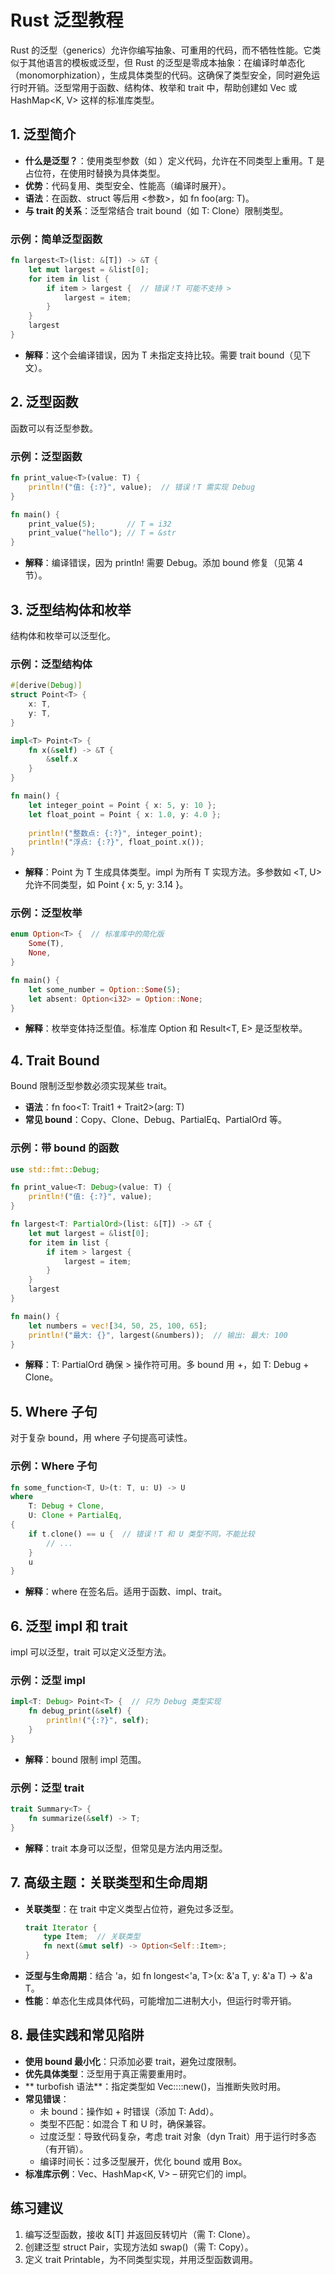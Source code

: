 # Rust 泛型教程

Rust 的泛型（generics）允许你编写抽象、可重用的代码，而不牺牲性能。它类似于其他语言的模板或泛型，但 Rust 的泛型是零成本抽象：在编译时单态化（monomorphization），生成具体类型的代码。这确保了类型安全，同时避免运行时开销。泛型常用于函数、结构体、枚举和 trait 中，帮助创建如 Vec<T> 或 HashMap<K, V> 这样的标准库类型。

## 1. 泛型简介

- **什么是泛型？**：使用类型参数（如 <T>）定义代码，允许在不同类型上重用。T 是占位符，在使用时替换为具体类型。
- **优势**：代码复用、类型安全、性能高（编译时展开）。
- **语法**：在函数、struct 等后用 <参数>，如 fn foo<T>(arg: T)。
- **与 trait 的关系**：泛型常结合 trait bound（如 T: Clone）限制类型。

### 示例：简单泛型函数
```rust
fn largest<T>(list: &[T]) -> &T {
    let mut largest = &list[0];
    for item in list {
        if item > largest {  // 错误！T 可能不支持 >
            largest = item;
        }
    }
    largest
}
```

- **解释**：这个会编译错误，因为 T 未指定支持比较。需要 trait bound（见下文）。

## 2. 泛型函数

函数可以有泛型参数。

### 示例：泛型函数
```rust
fn print_value<T>(value: T) {
    println!("值: {:?}", value);  // 错误！T 需实现 Debug
}

fn main() {
    print_value(5);       // T = i32
    print_value("hello"); // T = &str
}
```

- **解释**：编译错误，因为 println! 需要 Debug。添加 bound 修复（见第 4 节）。

## 3. 泛型结构体和枚举

结构体和枚举可以泛型化。

### 示例：泛型结构体
```rust
#[derive(Debug)]
struct Point<T> {
    x: T,
    y: T,
}

impl<T> Point<T> {
    fn x(&self) -> &T {
        &self.x
    }
}

fn main() {
    let integer_point = Point { x: 5, y: 10 };
    let float_point = Point { x: 1.0, y: 4.0 };
    
    println!("整数点: {:?}", integer_point);
    println!("浮点: {:?}", float_point.x());
}
```

- **解释**：Point<T> 为 T 生成具体类型。impl<T> 为所有 T 实现方法。多参数如 <T, U> 允许不同类型，如 Point { x: 5, y: 3.14 }。

### 示例：泛型枚举
```rust
enum Option<T> {  // 标准库中的简化版
    Some(T),
    None,
}

fn main() {
    let some_number = Option::Some(5);
    let absent: Option<i32> = Option::None;
}
```

- **解释**：枚举变体持泛型值。标准库 Option<T> 和 Result<T, E> 是泛型枚举。

## 4. Trait Bound

Bound 限制泛型参数必须实现某些 trait。

- **语法**：fn foo<T: Trait1 + Trait2>(arg: T)
- **常见 bound**：Copy、Clone、Debug、PartialEq、PartialOrd 等。

### 示例：带 bound 的函数
```rust
use std::fmt::Debug;

fn print_value<T: Debug>(value: T) {
    println!("值: {:?}", value);
}

fn largest<T: PartialOrd>(list: &[T]) -> &T {
    let mut largest = &list[0];
    for item in list {
        if item > largest {
            largest = item;
        }
    }
    largest
}

fn main() {
    let numbers = vec![34, 50, 25, 100, 65];
    println!("最大: {}", largest(&numbers));  // 输出: 最大: 100
}
```

- **解释**：T: PartialOrd 确保 > 操作符可用。多 bound 用 +，如 T: Debug + Clone。

## 5. Where 子句

对于复杂 bound，用 where 子句提高可读性。

### 示例：Where 子句
```rust
fn some_function<T, U>(t: T, u: U) -> U
where
    T: Debug + Clone,
    U: Clone + PartialEq,
{
    if t.clone() == u {  // 错误！T 和 U 类型不同，不能比较
        // ...
    }
    u
}
```

- **解释**：where 在签名后。适用于函数、impl、trait。

## 6. 泛型 impl 和 trait

impl 可以泛型，trait 可以定义泛型方法。

### 示例：泛型 impl
```rust
impl<T: Debug> Point<T> {  // 只为 Debug 类型实现
    fn debug_print(&self) {
        println!("{:?}", self);
    }
}
```

- **解释**：bound 限制 impl 范围。

### 示例：泛型 trait
```rust
trait Summary<T> {
    fn summarize(&self) -> T;
}
```

- **解释**：trait 本身可以泛型，但常见是方法内用泛型。

## 7. 高级主题：关联类型和生命周期

- **关联类型**：在 trait 中定义类型占位符，避免过多泛型。
  ```rust
  trait Iterator {
      type Item;  // 关联类型
      fn next(&mut self) -> Option<Self::Item>;
  }
  ```
- **泛型与生命周期**：结合 'a，如 fn longest<'a, T>(x: &'a T, y: &'a T) -> &'a T。
- **性能**：单态化生成具体代码，可能增加二进制大小，但运行时零开销。

## 8. 最佳实践和常见陷阱

- **使用 bound 最小化**：只添加必要 trait，避免过度限制。
- **优先具体类型**：泛型用于真正需要重用时。
- ** turbofish 语法**：指定类型如 Vec::<i32>::new()，当推断失败时用。
- **常见错误**：
    - 未 bound：操作如 + 时错误（添加 T: Add）。
    - 类型不匹配：如混合 T 和 U 时，确保兼容。
    - 过度泛型：导致代码复杂，考虑 trait 对象（dyn Trait）用于运行时多态（有开销）。
    - 编译时间长：过多泛型展开，优化 bound 或用 Box<dyn Trait>。
- **标准库示例**：Vec<T>、HashMap<K, V> – 研究它们的 impl。

## 练习建议
1. 编写泛型函数，接收 &[T] 并返回反转切片（需 T: Clone）。
2. 创建泛型 struct Pair<T>，实现方法如 swap()（需 T: Copy）。
3. 定义 trait Printable<T>，为不同类型实现，并用泛型函数调用。
